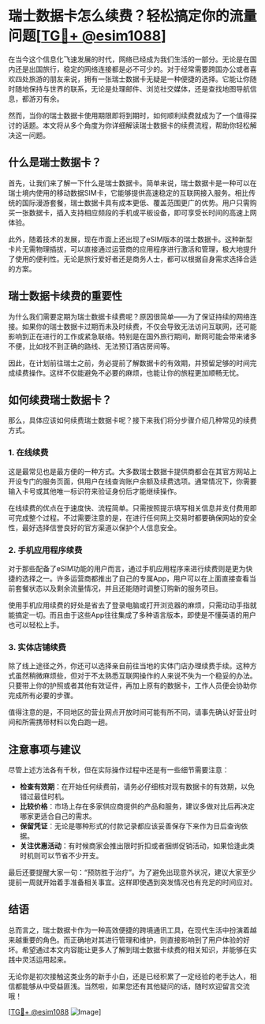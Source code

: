 # 瑞士数据卡怎么续费？轻松搞定你的流量问题[[TG💪+ @esim1088](https://t.me/s/esim1088)]

在当今这个信息化飞速发展的时代，网络已经成为我们生活的一部分。无论是在国内还是出国旅行，稳定的网络连接都是必不可少的。对于经常需要跨国办公或者喜欢四处旅游的朋友来说，拥有一张瑞士数据卡无疑是一种便捷的选择。它能让你随时随地保持与世界的联系，无论是处理邮件、浏览社交媒体，还是查找地图导航信息，都游刃有余。

然而，当你的瑞士数据卡使用期限即将到期时，如何顺利续费就成为了一个值得探讨的话题。本文将从多个角度为你详细解读瑞士数据卡的续费流程，帮助你轻松解决这一问题。

## 什么是瑞士数据卡？

首先，让我们来了解一下什么是瑞士数据卡。简单来说，瑞士数据卡是一种可以在瑞士境内使用的移动数据SIM卡，它能够提供高速稳定的互联网接入服务。相比传统的国际漫游套餐，瑞士数据卡具有成本更低、覆盖范围更广的优势。用户只需购买一张数据卡，插入支持相应频段的手机或平板设备，即可享受长时间的高速上网体验。

此外，随着技术的发展，现在市面上还出现了eSIM版本的瑞士数据卡。这种新型卡片无需物理插拔，可以直接通过运营商的应用程序进行激活和管理，极大地提升了使用的便利性。无论是旅行爱好者还是商务人士，都可以根据自身需求选择合适的方案。

## 瑞士数据卡续费的重要性

为什么我们需要定期为瑞士数据卡续费呢？原因很简单——为了保证持续的网络连接。如果你的瑞士数据卡过期而未及时续费，不仅会导致无法访问互联网，还可能影响到正在进行的工作或紧急联络。特别是在国外旅行期间，断网可能会带来诸多不便，比如找不到正确的路线、无法预订酒店房间等。

因此，在计划前往瑞士之前，务必提前了解数据卡的有效期，并预留足够的时间完成续费操作。这样不仅能避免不必要的麻烦，也能让你的旅程更加顺畅无忧。

## 如何续费瑞士数据卡？

那么，具体应该如何续费瑞士数据卡呢？接下来我们将分步骤介绍几种常见的续费方式。

### 1. 在线续费

这是最常见也是最方便的一种方式。大多数瑞士数据卡提供商都会在其官方网站上开设专门的服务页面，供用户在线查询账户余额及续费选项。通常情况下，你需要输入卡号或其他唯一标识符来验证身份后才能继续操作。

在线续费的优点在于速度快、流程简单。只需按照提示填写相关信息并支付费用即可完成整个过程。不过需要注意的是，在进行任何网上交易时都要确保网站的安全性，最好选择信誉良好的官方渠道以保护个人信息安全。

### 2. 手机应用程序续费

对于那些配备了eSIM功能的用户而言，通过手机应用程序来进行续费则是更为快捷的选择之一。许多运营商都推出了自己的专属App，用户可以在上面直接查看当前套餐状态以及剩余流量情况，并且还能随时调整订购新的服务项目。

使用手机应用续费的好处是省去了登录电脑或打开浏览器的麻烦，只需动动手指就能搞定一切。而且由于这些App往往集成了多种语言版本，即使是不懂英语的用户也可以轻松上手。

### 3. 实体店铺续费

除了线上途径之外，你还可以选择亲自前往当地的实体门店办理续费手续。这种方式虽然稍微麻烦些，但对于不太熟悉互联网操作的人来说不失为一个稳妥的办法。只要带上你的护照或者其他有效证件，再加上原有的数据卡，工作人员便会协助你完成所有必要的步骤。

值得注意的是，不同地区的营业网点开放时间可能有所不同，请事先确认好营业时间和所需携带材料以免白跑一趟。

## 注意事项与建议

尽管上述方法各有千秋，但在实际操作过程中还是有一些细节需要注意：

- **检查有效期**：在开始任何续费前，请务必仔细核对现有数据卡的有效期，以免错过最佳时机。
- **比较价格**：市场上存在多家供应商提供的产品和服务，建议多做对比后再决定哪家更适合自己的需求。
- **保留凭证**：无论是哪种形式的付款记录都应该妥善保存下来作为日后查询依据。
- **关注优惠活动**：有时候商家会推出限时折扣或者捆绑促销活动，如果恰逢此类时机则可以节省不少开支。

最后还要提醒大家一句：“预防胜于治疗”。为了避免出现意外状况，建议大家至少提前一周就开始着手准备相关事宜。这样即使遇到突发情况也有充足的时间应对。

## 结语

总而言之，瑞士数据卡作为一种高效便捷的跨境通讯工具，在现代生活中扮演着越来越重要的角色。而正确地对其进行管理和维护，则直接影响到了用户体验的好坏。希望通过本文内容能让更多人了解到瑞士数据卡续费的相关知识，并能够在实践中灵活运用起来。

无论你是初次接触这类业务的新手小白，还是已经积累了一定经验的老手达人，相信都能够从中受益匪浅。当然啦，如果您还有其他疑问的话，随时欢迎留言交流哦！

[[TG💪+ @esim1088](https://t.me/s/esim1088) ![Image](https://i.postimg.cc/4NQfJmqS/Snipaste-2025-05-13-00-14-12.png)]